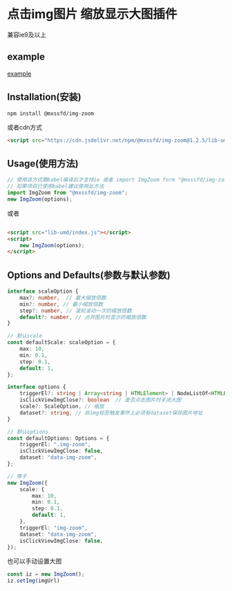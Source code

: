 # 点击img图片 缩放显示大图插件

兼容ie9及以上

## example
[example](https://codepen.io/mengxinssfd/pen/jOGOaKN)

## Installation(安装)

```shell
npm install @mxssfd/img-zoom
```
或者cdn方式
```html
<script src="https://cdn.jsdelivr.net/npm/@mxssfd/img-zoom@1.2.5/lib-umd/index.min.js"></script>
```

## Usage(使用方法)

```javascript
// 使用该方式需babel编译后才支持ie 或者 import ImgZoom form "@mxssfd/img-zoom/lib-umd"
// 如果项目已使用babel建议使用此方法
import ImgZoom from "@mxssfd/img-zoom";
new ImgZoom(options);
```

或者

```html

<script src="lib-umd/index.js"></script>
<script>
    new ImgZoom(options);
</script>
```

## Options and Defaults(参数与默认参数)

```typescript
interface scaleOption {
    max?: number,  // 最大缩放倍数
    min?: number, // 最小缩放倍数
    step?: number, // 滚轮滚动一次的缩放倍数
    default?: number, // 点开图片时显示的缩放倍数
}

// 默认scale
const defaultScale: scaleOption = {
    max: 10,
    min: 0.1,
    step: 0.1,
    default: 1,
};

interface options {
    triggerEl?: string | Array<string | HTMLElement> | NodeListOf<HTMLElement>, // 触发显示大图的img的class或元素
    isClickViewImgClose?: boolean  // 是否点击图片时关闭大图
    scale?: ScaleOption, // 缩放
    dataset?: string, // 非img标签触发事件上必须有dataset保存图片地址
}

// 默认options
const defaultOptions: Options = {
    triggerEl: ".img-zoom",
    isClickViewImgClose: false,
    dataset: "data-img-zoom",
};

// 等于
new ImgZoom({
    scale: {
        max: 10,
        min: 0.1,
        step: 0.1,
        default: 1,
    },
    triggerEl: "img-zoom",
    dataset: "data-img-zoom",
    isClickViewImgClose: false,
});
```
也可以手动设置大图
```js
const iz = new ImgZoom();
iz.setImg(imgUrl)
```

